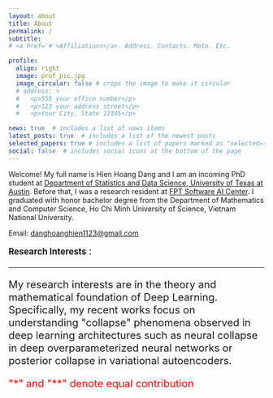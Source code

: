 ```yaml
---
layout: about
title: About
permalink: /
subtitle: 
# <a href='#'>Affiliations</a>. Address. Contacts. Moto. Etc.

profile:
  align: right
  image: prof_pic.jpg
  image_circular: false # crops the image to make it circular
  # address: >
  #   <p>555 your office number</p>
  #   <p>123 your address street</p>
  #   <p>Your City, State 12345</p>

news: true  # includes a list of news items
latest_posts: true  # includes a list of the newest posts
selected_papers: true # includes a list of papers marked as "selected={true}"
social: false  # includes social icons at the bottom of the page
---
```


Welcome! My full name is Hien Hoang Dang and I am an incoming PhD student at [Department of Statistics and Data Science, University of Texas at Austin](https://stat.utexas.edu/). Before that, I was a research resident at [FPT Software AI Center](https://fpt-aicenter.com/). I graduated with honor bachelor degree from the Department of Mathematics and Computer Science, Ho Chi Minh University of Science, Vietnam National University. 

Email: danghoanghien1123@gmail.com

<big> **Research Interests** <big>:
***

My research interests are in the theory and mathematical foundation of Deep Learning. Specifically, my recent works focus on understanding "collapse" phenomena observed in deep learning architectures such as neural collapse in deep overparameterized neural networks or posterior collapse in variational autoencoders.  

<span style="color:red">"*" and "**" denote equal contribution </span>

<!-- Write your biography here. Tell the world about yourself. Link to your favorite [subreddit](http://reddit.com). You can put a picture in, too. The code is already in, just name your picture `prof_pic.jpg` and put it in the `img/` folder.

Put your address / P.O. box / other info right below your picture. You can also disable any of these elements by editing `profile` property of the YAML header of your `_pages/about.md`. Edit `_bibliography/papers.bib` and Jekyll will render your [publications page](/al-folio/publications/) automatically.

Link to your social media connections, too. This theme is set up to use [Font Awesome icons](http://fortawesome.github.io/Font-Awesome/) and [Academicons](https://jpswalsh.github.io/academicons/), like the ones below. Add your Facebook, Twitter, LinkedIn, Google Scholar, or just disable all of them. -->
